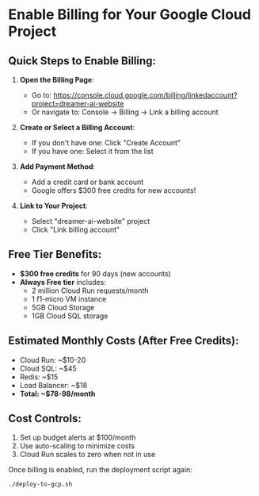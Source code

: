 # Enable Billing for Your Google Cloud Project

## Quick Steps to Enable Billing:

1. **Open the Billing Page**:
   - Go to: https://console.cloud.google.com/billing/linkedaccount?project=dreamer-ai-website
   - Or navigate to: Console → Billing → Link a billing account

2. **Create or Select a Billing Account**:
   - If you don't have one: Click "Create Account"
   - If you have one: Select it from the list

3. **Add Payment Method**:
   - Add a credit card or bank account
   - Google offers $300 free credits for new accounts!

4. **Link to Your Project**:
   - Select "dreamer-ai-website" project
   - Click "Link billing account"

## Free Tier Benefits:
- **$300 free credits** for 90 days (new accounts)
- **Always Free tier** includes:
  - 2 million Cloud Run requests/month
  - 1 f1-micro VM instance
  - 5GB Cloud Storage
  - 1GB Cloud SQL storage

## Estimated Monthly Costs (After Free Credits):
- Cloud Run: ~$10-20
- Cloud SQL: ~$45
- Redis: ~$15
- Load Balancer: ~$18
- **Total: ~$78-98/month**

## Cost Controls:
1. Set up budget alerts at $100/month
2. Use auto-scaling to minimize costs
3. Cloud Run scales to zero when not in use

Once billing is enabled, run the deployment script again:
```bash
./deploy-to-gcp.sh
```